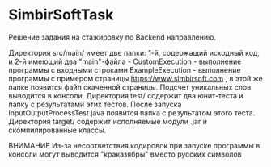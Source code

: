 # SimbirSoftTask 
Решение задания на стажировку по Backend направлению.

Директория src/main/ имеет две папки: 1-й, содержащий исходный код, и 2-й имеющий два "main"-файла - 
CustomExecution - выполнение программы с входными строками
ExampleExecution - выполнение программы с примером страницы https://www.simbirsoft.com , в этой же папке появится файл скаченной страницы. Подсчет уникальных слов выводится в консоли.
Директория test/ содержит два юнит-теста и папку с результатами этих тестов. После запуска InputOutputProcessTest.java 
появится папка с результатом этого теста.
Директория target/ содержит исполняемые модули .jar и скомпилированные классы.

ВНИМАНИЕ 
Из-за несоответствия кодировок при запуске программы в консоли могут выводится "краказябры" вместо русских символов
